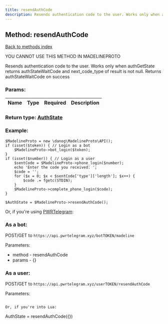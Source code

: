 ```yaml
---
title: resendAuthCode
description: Resends authentication code to the user. Works only when authGetState returns authStateWaitCode and next_code_type of result is not null. Returns authStateWaitCode on success
---
```

## Method: resendAuthCode  
[Back to methods index](index.md)


YOU CANNOT USE THIS METHOD IN MADELINEPROTO


Resends authentication code to the user. Works only when authGetState returns authStateWaitCode and next_code_type of result is not null. Returns authStateWaitCode on success

### Params:

| Name     |    Type       | Required | Description |
|----------|:-------------:|:--------:|------------:|


### Return type: [AuthState](../types/AuthState.md)

### Example:


```
$MadelineProto = new \danog\MadelineProto\API();
if (isset($token)) { // Login as a bot
    $MadelineProto->bot_login($token);
}
if (isset($number)) { // Login as a user
    $sentCode = $MadelineProto->phone_login($number);
    echo 'Enter the code you received: ';
    $code = '';
    for ($x = 0; $x < $sentCode['type']['length']; $x++) {
        $code .= fgetc(STDIN);
    }
    $MadelineProto->complete_phone_login($code);
}

$AuthState = $MadelineProto->resendAuthCode();
```

Or, if you're using [PWRTelegram](https://pwrtelegram.xyz):

### As a bot:

POST/GET to `https://api.pwrtelegram.xyz/botTOKEN/madeline`

Parameters:

* method - resendAuthCode
* params - {}



### As a user:

POST/GET to `https://api.pwrtelegram.xyz/userTOKEN/resendAuthCode`

Parameters:



```

Or, if you're into Lua:

```
AuthState = resendAuthCode({})
```

